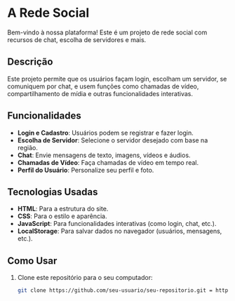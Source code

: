 # A Rede Social

Bem-vindo à nossa plataforma! Este é um projeto de rede social com recursos de chat, escolha de servidores e mais.

## Descrição

Este projeto permite que os usuários façam login, escolham um servidor, se comuniquem por chat, e usem funções como chamadas de vídeo, compartilhamento de mídia e outras funcionalidades interativas.

## Funcionalidades

- **Login e Cadastro**: Usuários podem se registrar e fazer login.
- **Escolha de Servidor**: Selecione o servidor desejado com base na região.
- **Chat**: Envie mensagens de texto, imagens, vídeos e áudios.
- **Chamadas de Vídeo**: Faça chamadas de vídeo em tempo real.
- **Perfil do Usuário**: Personalize seu perfil e foto.

## Tecnologias Usadas

- **HTML**: Para a estrutura do site.
- **CSS**: Para o estilo e aparência.
- **JavaScript**: Para funcionalidades interativas (como login, chat, etc.).
- **LocalStorage**: Para salvar dados no navegador (usuários, mensagens, etc.).

## Como Usar

1. Clone este repositório para o seu computador:
   ```bash
   git clone https://github.com/seu-usuario/seu-repositorio.git = http://127.0.0.1:5500/paginainicial.html
